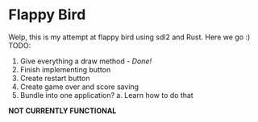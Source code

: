 # Flappy Bird
Welp, this is my attempt at flappy bird using sdl2 and Rust. Here we go :)
TODO:
1. Give everything a draw method - *Done!*
2. Finish implementing button
3. Create restart button
4. Create game over and score saving
5. Bundle into one application?
    a. Learn how to do that

**NOT CURRENTLY FUNCTIONAL**

